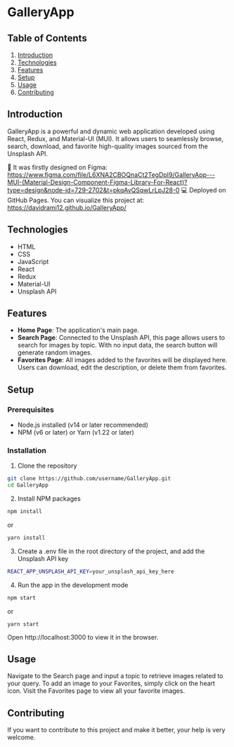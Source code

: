 # GalleryApp

## Table of Contents

1. [Introduction](#introduction)
2. [Technologies](#technologies)
3. [Features](#features)
4. [Setup](#setup)
5. [Usage](#usage)
6. [Contributing](#contributing)

## Introduction

GalleryApp is a powerful and dynamic web application developed using React, Redux, and Material-UI (MUI). It allows users to seamlessly browse, search, download, and favorite high-quality images sourced from the Unsplash API.

🎨 It was firstly designed on Figma: https://www.figma.com/file/L6XNA2CBOQnaCt2TegDpI9/GalleryApp---MUI-(Material-Design-Component-Figma-Library-For-React)?type=design&node-id=729-2702&t=pkqAvQSqwLrLpJ28-0
💻 Deployed on GitHub Pages. You can visualize this project at: https://davidrami12.github.io/GalleryApp/

## Technologies
- HTML
- CSS
- JavaScript
- React
- Redux
- Material-UI
- Unsplash API

## Features

- **Home Page**: The application's main page.
- **Search Page**: Connected to the Unsplash API, this page allows users to search for images by topic. With no input data, the search button will generate random images.
- **Favorites Page**: All images added to the favorites will be displayed here. Users can download, edit the description, or delete them from favorites.

## Setup

### Prerequisites

- Node.js installed (v14 or later recommended)
- NPM (v6 or later) or Yarn (v1.22 or later)

### Installation

1. Clone the repository

```bash
git clone https://github.com/username/GalleryApp.git
cd GalleryApp
```

2. Install NPM packages
```bash
npm install
```
  or
```bash
yarn install
```

3. Create a .env file in the root directory of the project, and add the Unsplash API key
```bash
REACT_APP_UNSPLASH_API_KEY=your_unsplash_api_key_here
```

4. Run the app in the development mode
```bash
npm start
```
   or
```
yarn start
```

Open http://localhost:3000 to view it in the browser.

## Usage
Navigate to the Search page and input a topic to retrieve images related to your query. To add an image to your Favorites, simply click on the heart icon. Visit the Favorites page to view all your favorite images.

## Contributing
If you want to contribute to this project and make it better, your help is very welcome.
